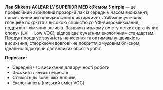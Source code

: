 **Лак Sikkens ACLEAR LV SUPERIOR MED об’ємом 5 літрів** — це професійний акриловий прозорий лак із середнім часом висихання, призначений для використання в авторемонті. Забезпечує міцне, глянцеве покриття з високою стійкістю до УФ-випромінювання, подряпин і хімічних впливів. Завдяки низькому вмісту летких органічних сполук (LV — Low VOC), відповідає сучасним екологічним стандартам. Продукт поєднує зручність нанесення та оптимальну швидкість висихання, створюючи довговічне покриття з чудовим блиском, ідеально підходячи для великих обсягів робіт.

**Переваги:**

- Середній час висихання для зручності роботи
- Високий глянець і міцність
- Стійкість до зовнішніх впливів
- Екологічність (низький вміст VOC)
